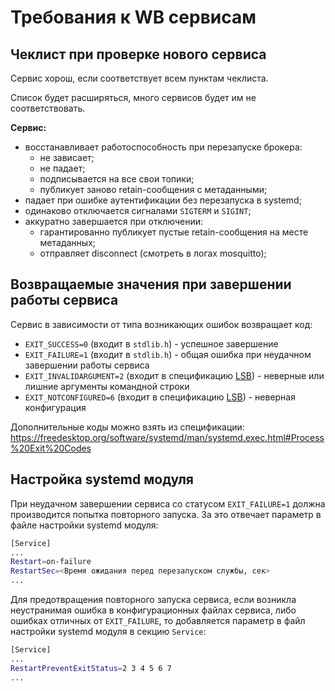 Требования к WB сервисам
===

Чеклист при проверке нового сервиса
-----------------------------------

Сервис хорош, если соответствует всем пунктам чеклиста.

Список будет расширяться, много сервисов будет им не соответствовать.

**Сервис:**

  * восстанавливает работоспособность при перезапуске брокера:
    * не зависает;
    * не падает;
    * подписывается на все свои топики;
    * публикует заново retain-сообщения с метаданными;
  * падает при ошибке аутентификации без перезапуска в systemd;
  * одинаково отключается сигналами `SIGTERM` и `SIGINT`;
  * аккуратно завершается при отключении:
    * гарантированно публикует пустые retain-сообщения на месте метаданных;
    * отправляет disconnect (смотреть в логах mosquitto);


Возвращаемые значения при завершении работы сервиса
---

Сервис в зависимости от типа возникающих ошибок возвращает код:
* `EXIT_SUCCESS=0` (входит в `stdlib.h`) - успешное завершение
* `EXIT_FAILURE=1` (входит в `stdlib.h`) - общая ошибка при неудачном завершении работы сервиса
* `EXIT_INVALIDARGUMENT=2` (входит в спецификацию [LSB](https://refspecs.linuxbase.org/LSB_5.0.0/LSB-Core-generic/LSB-Core-generic/iniscrptact.html)) - неверные или лишние аргументы командной строки
* `EXIT_NOTCONFIGURED=6` (входит в спецификацию [LSB](https://refspecs.linuxbase.org/LSB_5.0.0/LSB-Core-generic/LSB-Core-generic/iniscrptact.html)) - неверная конфигурация

Дополнительные коды можно взять из спецификации:
https://freedesktop.org/software/systemd/man/systemd.exec.html#Process%20Exit%20Codes

Настройка systemd модуля
---

При неудачном завершении сервиса со статусом `EXIT_FAILURE=1` должна производится попытка повторного запуска. За это отвечает параметр в файле настройки systemd модуля:
```bash
[Service]
...
Restart=on-failure
RestartSec=<Время ожидания перед перезапуском службы, сек>
...
```

Для предотвращения повторного запуска сервиса, если возникла неустранимая ошибка в конфигурационных файлах сервиса, либо ошибках отличных от `EXIT_FAILURE`, то добавляется параметр в файл настройки systemd модуля в секцию `Service`:
```bash
[Service]
...
RestartPreventExitStatus=2 3 4 5 6 7
...
```
